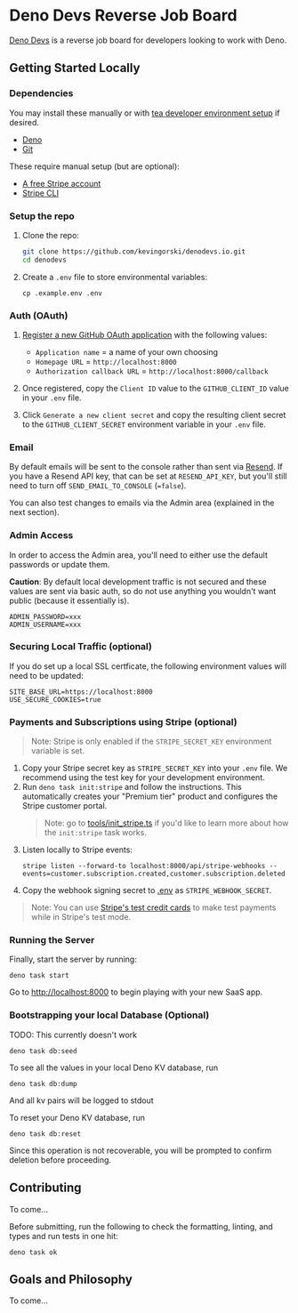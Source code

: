 # Deno Devs Reverse Job Board

[Deno Devs](https://denodevs.io) is a reverse job board for developers looking
to work with Deno.

## Getting Started Locally

### Dependencies

You may install these manually or with
[tea developer environment setup](https://docs.tea.xyz/using-dev/dev) if
desired.

- [Deno](https://deno.com/manual/getting_started/installation)
- [Git](https://github.com/git-guides/install-git)

These require manual setup (but are optional):

- [A free Stripe account](https://stripe.com)
- [Stripe CLI](https://stripe.com/docs/stripe-cli#install)

### Setup the repo

1. Clone the repo:

   ```bash
   git clone https://github.com/kevingorski/denodevs.io.git
   cd denodevs
   ```

2. Create a `.env` file to store environmental variables:

   ```
   cp .example.env .env
   ```

### Auth (OAuth)

1. [Register a new GitHub OAuth application](https://github.com/settings/applications/new)
   with the following values:

   - `Application name` = a name of your own choosing
   - `Homepage URL` = `http://localhost:8000`
   - `Authorization callback URL` = `http://localhost:8000/callback`

2. Once registered, copy the `Client ID` value to the `GITHUB_CLIENT_ID` value
   in your `.env` file.
3. Click `Generate a new client secret` and copy the resulting client secret to
   the `GITHUB_CLIENT_SECRET` environment variable in your `.env` file.

### Email

By default emails will be sent to the console rather than sent via
[Resend](https://resend.com/). If you have a Resend API key, that can be set at
`RESEND_API_KEY`, but you'll still need to turn off `SEND_EMAIL_TO_CONSOLE`
(`=false`).

You can also test changes to emails via the Admin area (explained in the next
section).

### Admin Access

In order to access the Admin area, you'll need to either use the default
passwords or update them.

**Caution**: By default local development traffic is not secured and these
values are sent via basic auth, so do not use anything you wouldn't want public
(because it essentially is).

```env
ADMIN_PASSWORD=xxx
ADMIN_USERNAME=xxx
```

### Securing Local Traffic (optional)

If you do set up a local SSL certficate, the following environment values will
need to be updated:

```env
SITE_BASE_URL=https://localhost:8000
USE_SECURE_COOKIES=true
```

### Payments and Subscriptions using Stripe (optional)

> Note: Stripe is only enabled if the `STRIPE_SECRET_KEY` environment variable
> is set.

1. Copy your Stripe secret key as `STRIPE_SECRET_KEY` into your `.env` file. We
   recommend using the test key for your development environment.
2. Run `deno task init:stripe` and follow the instructions. This automatically
   creates your "Premium tier" product and configures the Stripe customer
   portal.
   > Note: go to [tools/init_stripe.ts](tools/init_stripe.ts) if you'd like to
   > learn more about how the `init:stripe` task works.
3. Listen locally to Stripe events:
   ```
   stripe listen --forward-to localhost:8000/api/stripe-webhooks --events=customer.subscription.created,customer.subscription.deleted
   ```
4. Copy the webhook signing secret to [.env](.env) as `STRIPE_WEBHOOK_SECRET`.

> Note: You can use
> [Stripe's test credit cards](https://stripe.com/docs/testing) to make test
> payments while in Stripe's test mode.

### Running the Server

Finally, start the server by running:

```
deno task start
```

Go to [http://localhost:8000](http://localhost:8000) to begin playing with your
new SaaS app.

### Bootstrapping your local Database (Optional)

TODO: This currently doesn't work

```
deno task db:seed
```

To see all the values in your local Deno KV database, run

```
deno task db:dump
```

And all kv pairs will be logged to stdout

To reset your Deno KV database, run

```
deno task db:reset
```

Since this operation is not recoverable, you will be prompted to confirm
deletion before proceeding.

## Contributing

To come...

Before submitting, run the following to check the formatting, linting, and types
and run tests in one hit:

```
deno task ok
```

## Goals and Philosophy

To come...
